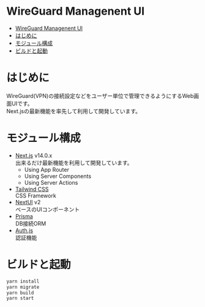 # WireGuard Managenent UI

- [WireGuard Managenent UI](#wireguard-managenent-ui)
- [はじめに](#はじめに)
- [モジュール構成](#モジュール構成)
- [ビルドと起動](#ビルドと起動)

# はじめに

WireGuard(VPN)の接続設定などをユーザー単位で管理できるようにするWeb画面UIです。\
Next.jsの最新機能を率先して利用して開発しています。

# モジュール構成

- [Next.js](https://nextjs.org/) v14.0.x \
  出来るだけ最新機能を利用して開発しています。
  - Using App Router
  - Using Server Components
  - Using Server Actions
- [Tailwind CSS](https://tailwindcss.com/) \
  CSS Framework
- [NextUI](https://nextui.org/) v2 \
  ベースのUIコンポーネント
- [Prisma](https://www.prisma.io/) \
  DB接続ORM
- [Auth.js](https://authjs.dev/) \
  認証機能

# ビルドと起動

```sh
yarn install
yarn migrate
yarn build
yarn start
```
